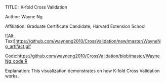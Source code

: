 TITLE : K-fold Cross Validation

Author: Wayne Ng

Affiliation: Graduate Certificate Candidate, Harvard Extension School 


![Alt Text]https://github.com/wayneng2010/CrossValidation/new/master/WayneNg_artifact.gif


Code:https://github.com/wayneng2010/CrossValidation/blob/master/WayneNg_code.R


Explanation: 
This visualization demonstrates on how K-fold Cross Validation works. 
